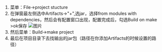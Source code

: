 1. 菜单：File->project stucture
2. 在弹窗最左侧选中Artifacts->"+",选jar，选择from modules with dependencies，然后会有配置窗口出现，配置完成后，勾选Build on make >ok保存
 ![图片](https://github.com/johnxue2013/tools/blob/master/images/20141123015121542.png)
3. 然后菜单：Build->make project
4. 最后在项目目录下去找输出的jar包（路径在你添加Artifacts的时候设置的路径）
